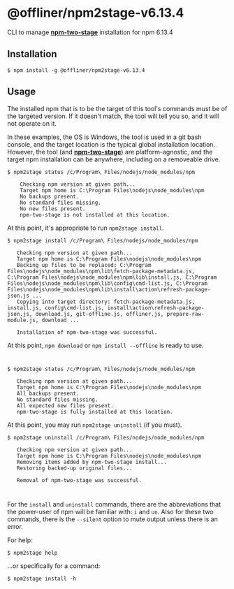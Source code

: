 # @offliner/npm2stage-v6.13.4
CLI to manage [**npm-two-stage**](https://github.com/mmraff/npm-two-stage "Learn why you might want this!") installation for npm 6.13.4

## Installation
```
$ npm install -g @offliner/npm2stage-v6.13.4
```

## Usage
The installed npm that is to be the target of this tool's commands must be of the targeted version. If it doesn't match, the tool will tell you so, and it will not operate on it.

In these examples, the OS is Windows, the tool is used in a git bash console, and the target location is the typical global installation location. However, the tool (and [**npm-two-stage**](https://github.com/mmraff/npm-two-stage "Learn why you might want this!")) are platform-agnostic, and the target npm installation can be anywhere, including on a removeable drive.
```
$ npm2stage status /c/Program\ Files/nodejs/node_modules/npm

    Checking npm version at given path...
    Target npm home is C:\Program Files\nodejs\node_modules\npm
    No backups present.
    No standard files missing.
    No new files present.
    npm-two-stage is not installed at this location.

```
At this point, it's appropriate to run `npm2stage install`.
```
$ npm2stage install /c/Program\ Files/nodejs/node_modules/npm

   Checking npm version at given path...
   Target npm home is C:\Program Files\nodejs\node_modules\npm
   Backing up files to be replaced: C:\Program Files\nodejs\node_modules\npm\lib\fetch-package-metadata.js, C:\Program Files\nodejs\node_modules\npm\lib\install.js, C:\Program Files\nodejs\node_modules\npm\lib\config\cmd-list.js, C:\Program Files\nodejs\node_modules\npm\lib\install\action\refresh-package-json.js ...
   Copying into target directory: fetch-package-metadata.js, install.js, config\cmd-list.js, install\action\refresh-package-json.js, download.js, git-offline.js, offliner.js, prepare-raw-module.js, download ...

   Installation of npm-two-stage was successful.

```
At this point, `npm download` or `npm install --offline` is ready to use.

# 

```
$ npm2stage status /c/Program\ Files/nodejs/node_modules/npm

   Checking npm version at given path...
   Target npm home is C:\Program Files\nodejs\node_modules\npm
   All backups present.
   No standard files missing.
   All expected new files present.
   npm-two-stage is fully installed at this location.

```
At this point, you may run `npm2stage uninstall` (if you must).
```
$ npm2stage uninstall /c/Program\ Files/nodejs/node_modules/npm

   Checking npm version at given path...
   Target npm home is C:\Program Files\nodejs\node_modules\npm
   Removing items added by npm-two-stage install...
   Restoring backed-up original files...
    
   Removal of npm-two-stage was successful.

```

#

For the `install` and `uninstall` commands, there are the abbreviations that the power-user of npm will be familiar with: `i` and `un`. Also for these two commands, there is the `--silent` option to mute output unless there is an error.

For help:
```
$ npm2stage help
```
...or specifically for a command:
```
$ npm2stage install -h
```
